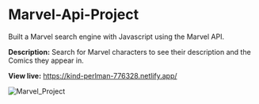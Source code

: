 # Marvel-Api-Project
Built a Marvel search engine with Javascript using the Marvel API.


**Description:** Search for Marvel characters to see their description and the Comics they appear in. 


**View live:** https://kind-perlman-776328.netlify.app/



![Marvel_Project](https://user-images.githubusercontent.com/61046794/119461394-ef481500-bd3f-11eb-9b0d-fcbc829acb09.png)
